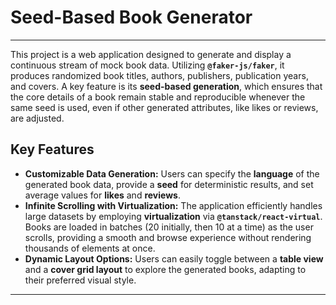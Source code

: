 # Seed-Based Book Generator

---

This project is a web application designed to generate and display a continuous stream of mock book data. Utilizing **`@faker-js/faker`**, it produces randomized book titles, authors, publishers, publication years, and covers. A key feature is its **seed-based generation**, which ensures that the core details of a book remain stable and reproducible whenever the same seed is used, even if other generated attributes, like likes or reviews, are adjusted.

## Key Features

* **Customizable Data Generation:** Users can specify the **language** of the generated book data, provide a **seed** for deterministic results, and set average values for **likes** and **reviews**.
* **Infinite Scrolling with Virtualization:** The application efficiently handles large datasets by employing **virtualization** via **`@tanstack/react-virtual`**. Books are loaded in batches (20 initially, then 10 at a time) as the user scrolls, providing a smooth and browse experience without rendering thousands of elements at once.
* **Dynamic Layout Options:** Users can easily toggle between a **table view** and a **cover grid layout** to explore the generated books, adapting to their preferred visual style.

---